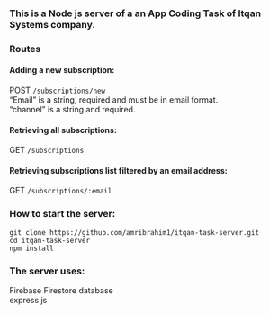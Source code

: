 ### This is a Node js server of a an App Coding Task of Itqan Systems company.

### Routes

#### Adding a new subscription:
POST `/subscriptions/new` <br>
“Email” is a string, required and must be in email format. <br>
“channel” is a string and required.

#### Retrieving all subscriptions:
GET `/subscriptions` <br>

#### Retrieving subscriptions list filtered by an email address:
GET `/subscriptions/:email` <br>

### How to start the server:

`git clone https://github.com/amribrahim1/itqan-task-server.git` <br>
`cd itqan-task-server` <br>
`npm install`

### The server uses:
Firebase Firestore database <br>
express js

